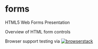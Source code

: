 # forms
HTML5 Web Forms Presentation

Overview of HTML form controls

Browser support testing via <a href="https://browserstack.com"><img href="images/images_why2/browserstack.png" 
style="max-height: 1.5em" alt="browserstack"></a>

